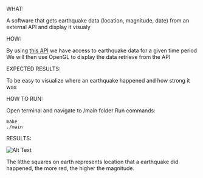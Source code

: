 WHAT:

A software that gets earthquake data (location, magnitude, date) from an external API and display it visualy
    
HOW:
    
By using [this API](https://earthquake.usgs.gov/fdsnws/event/1/) we have access to earthquake data for a given time period
We will then use OpenGL to display the data retrieve from the API
    
EXPECTED RESULTS:

To be easy to visualize where an earthquake happened and how strong it was

HOW TO RUN:

Open terminal and navigate to /main folder
Run commands:
    
    make
    ./main 

RESULTS:

![Alt Text](https://raw.githubusercontent.com/mathiasVoelcker/csci596-final-project/master/earthquake.gif)

The litthe squares on earth represents location that a earthquake did happened, the more red, the higher the magnitude.
